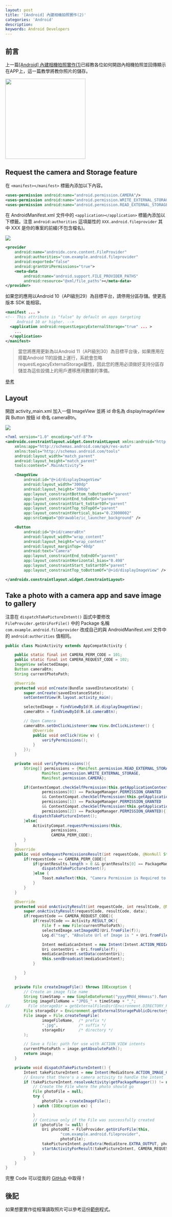 ```yaml
---
layout: post
title: '[Android] 內建相機拍照實作(2)'
categories: 'Android'
description: 
keywords: Android Developers
---
```


## 前言
上一篇[[Android] 內建相機拍照實作(1)](https://andy6804tw.github.io/2021/03/08/take-photos/)已經教各位如何開啟內相機拍照並回傳顯示在APP上，這一篇教學將教你照片的儲存。

<img src="/images/posts/android/2021/img1100312-1.gif" width="250px">

## Request the camera and Storage feature 
在 `<manifest></manifest>` 標籤內添加以下內容。 

```xml
<uses-permission android:name="android.permission.CAMERA"/>
<uses-permission android:name="android.permission.WRITE_EXTERNAL_STORAGE"/>
<uses-permission android:name="android.permission.READ_EXTERNAL_STORAGE"/>
```

在 AndroidManifest.xml 文件中的 `<application></application>` 標籤內添加以下標籤。注意 `android:authorities` 這項屬性的 `XXX.android.fileprovider` 其中 XXX 是你的專案的前綴(不包含檔名)。

![](/images/posts/android/2021/img1100312-2.png)

```xml
<provider
    android:name="androidx.core.content.FileProvider"
    android:authorities="com.example.android.fileprovider"
    android:exported="false"
    android:grantUriPermissions="true">
    <meta-data
        android:name="android.support.FILE_PROVIDER_PATHS"
        android:resource="@xml/file_paths"></meta-data>
</provider>
```

如果您的應用以Android 10（API級別29）為目標平台，請停用分區存儲。使更高版本 SDK 能相容。

```xml
<manifest ... >
<!-- This attribute is "false" by default on apps targeting
     Android 10 or higher. -->
  <application android:requestLegacyExternalStorage="true" ... >
    ...
  </application>
</manifest>
```

> 當您將應用更新為以Android 11（API級別30）為目標平台後，如果應用在搭載Android 11的設備上運行，系統會忽略requestLegacyExternalStorage屬性，因此您的應用必須做好支持分區存儲並為這些設備上的用戶遷移應用數據的準備。

[參考](https://developer.android.com/training/data-storage/use-cases?hl=zh-cn#migrate-legacy-storage)

## Layout
開啟 activity_main.xml 加入一個 ImageView 並將 id 命名為 displayImageView 與 Button 按鈕 id 命名 cameraBtn。

![](/images/posts/android/2021/img1100312-3.png)

```xml
<?xml version="1.0" encoding="utf-8"?>
<androidx.constraintlayout.widget.ConstraintLayout xmlns:android="http://schemas.android.com/apk/res/android"
    xmlns:app="http://schemas.android.com/apk/res-auto"
    xmlns:tools="http://schemas.android.com/tools"
    android:layout_width="match_parent"
    android:layout_height="match_parent"
    tools:context=".MainActivity">

    <ImageView
        android:id="@+id/displayImageView"
        android:layout_width="300dp"
        android:layout_height="300dp"
        app:layout_constraintBottom_toBottomOf="parent"
        app:layout_constraintEnd_toEndOf="parent"
        app:layout_constraintStart_toStartOf="parent"
        app:layout_constraintTop_toTopOf="parent"
        app:layout_constraintVertical_bias="0.23000002"
        app:srcCompat="@drawable/ic_launcher_background" />

    <Button
        android:id="@+id/cameraBtn"
        android:layout_width="wrap_content"
        android:layout_height="wrap_content"
        android:layout_marginTop="40dp"
        android:text="Camera"
        app:layout_constraintEnd_toEndOf="parent"
        app:layout_constraintHorizontal_bias="0.498"
        app:layout_constraintStart_toStartOf="parent"
        app:layout_constraintTop_toBottomOf="@+id/displayImageView" />

</androidx.constraintlayout.widget.ConstraintLayout>
```

## Take a photo with a camera app and save image to gallery
注意在 `dispatchTakePictureIntent()` 函式中要修改 `FileProvider.getUriForFile()` 中的 Package 名稱 `com.example.android.fileprovider` 改成自己的與 AndroidManifest.xml 文件中的  `android:authorities`  值相同。

```java
public class MainActivity extends AppCompatActivity {

    public static final int CAMERA_PERM_CODE = 101;
    public static final int CAMERA_REQUEST_CODE = 102;
    ImageView selectedImage;
    Button cameraBtn;
    String currentPhotoPath;

    @Override
    protected void onCreate(Bundle savedInstanceState) {
        super.onCreate(savedInstanceState);
        setContentView(R.layout.activity_main);

        selectedImage = findViewById(R.id.displayImageView);
        cameraBtn = findViewById(R.id.cameraBtn);

        // Open Camera
        cameraBtn.setOnClickListener(new View.OnClickListener() {
            @Override
            public void onClick(View v) {
                verifyPermissions();
            }
        });
    }

    private void verifyPermissions(){
        String[] permissions = {Manifest.permission.READ_EXTERNAL_STORAGE,
                Manifest.permission.WRITE_EXTERNAL_STORAGE,
                Manifest.permission.CAMERA};

        if(ContextCompat.checkSelfPermission(this.getApplicationContext(),
                permissions[0]) == PackageManager.PERMISSION_GRANTED
                && ContextCompat.checkSelfPermission(this.getApplicationContext(),
                permissions[1]) == PackageManager.PERMISSION_GRANTED
                && ContextCompat.checkSelfPermission(this.getApplicationContext(),
                permissions[2]) == PackageManager.PERMISSION_GRANTED){
            dispatchTakePictureIntent();
        }else{
            ActivityCompat.requestPermissions(this,
                    permissions,
                    CAMERA_PERM_CODE);
        }
    }
    @Override
    public void onRequestPermissionsResult(int requestCode, @NonNull String[] permissions, @NonNull int[] grantResults) {
        if(requestCode == CAMERA_PERM_CODE){
            if(grantResults.length > 0 && grantResults[0] == PackageManager.PERMISSION_GRANTED){
                dispatchTakePictureIntent();
            }else {
                Toast.makeText(this, "Camera Permission is Required to Use camera.", Toast.LENGTH_SHORT).show();
            }
        }
    }

    @Override
    protected void onActivityResult(int requestCode, int resultCode, @Nullable Intent data) {
        super.onActivityResult(requestCode, resultCode, data);
        if(requestCode == CAMERA_REQUEST_CODE){
            if(resultCode == Activity.RESULT_OK){
                File f = new File(currentPhotoPath);
                selectedImage.setImageURI(Uri.fromFile(f));
                Log.d("tag", "ABsolute Url of Image is " + Uri.fromFile(f));

                Intent mediaScanIntent = new Intent(Intent.ACTION_MEDIA_SCANNER_SCAN_FILE);
                Uri contentUri = Uri.fromFile(f);
                mediaScanIntent.setData(contentUri);
                this.sendBroadcast(mediaScanIntent);
            }

        }
    }

    private File createImageFile() throws IOException {
        // Create an image file name
        String timeStamp = new SimpleDateFormat("yyyyMMdd_HHmmss").format(new Date());
        String imageFileName = "JPEG_" + timeStamp + "_";
//        File storageDir = getExternalFilesDir(Environment.DIRECTORY_PICTURES);
        File storageDir = Environment.getExternalStoragePublicDirectory(Environment.DIRECTORY_PICTURES);
        File image = File.createTempFile(
                imageFileName,  /* prefix */
                ".jpg",         /* suffix */
                storageDir      /* directory */
        );

        // Save a file: path for use with ACTION_VIEW intents
        currentPhotoPath = image.getAbsolutePath();
        return image;
    }

    private void dispatchTakePictureIntent() {
        Intent takePictureIntent = new Intent(MediaStore.ACTION_IMAGE_CAPTURE);
        // Ensure that there's a camera activity to handle the intent
        if (takePictureIntent.resolveActivity(getPackageManager()) != null) {
            // Create the File where the photo should go
            File photoFile = null;
            try {
                photoFile = createImageFile();
            } catch (IOException ex) {

            }
            // Continue only if the File was successfully created
            if (photoFile != null) {
                Uri photoURI = FileProvider.getUriForFile(this,
                        "com.example.android.fileprovider",
                        photoFile);
                takePictureIntent.putExtra(MediaStore.EXTRA_OUTPUT, photoURI);
                startActivityForResult(takePictureIntent, CAMERA_REQUEST_CODE);
            }
        }
    }
}
```


完整 Code 可以從我的 [GitHub](https://github.com/1010code/android-take-photo-sand-save-gallery) 中取得！

## 後記
如果想要實作從相簿讀取照片可以參考這份[範例](https://github.com/1010code/android-camera-gallery)程式。